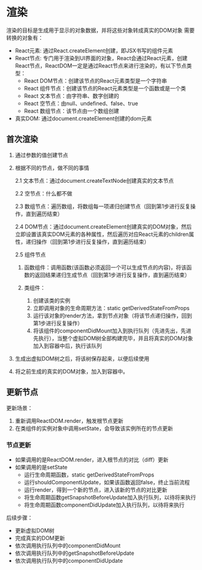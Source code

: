 # 渲染
渲染的目标是生成用于显示的对象数据，并将这些对象转成真实的DOM对象
需要转换的对象有：
- React元素: 通过React.createElement创建，即JSX书写的组件元素
- React节点: 专门用于渲染到UI界面的对象，React会通过React元素，创建React节点，ReactDOM一定是通过React节点来进行渲染的，有以下节点类型：
    - React DOM节点：创建该节点的React元素类型是一个字符串
    - React 组件节点：创建该节点的React元素类型是一个函数或是一个类
    - React 文本节点：由字符串、数字创建的
    - React 空节点：由null、undefined、false、true
    - React 数组节点：该节点由一个数组创建
- 真实DOM: 通过document.createElement创建的dom元素

## 首次渲染
1. 通过参数的值创建节点
2. 根据不同的节点，做不同的事情

    2.1 文本节点：通过document.createTextNode创建真实的文本节点
    
    2.2 空节点：什么都不做
    
    2.3 数组节点：遍历数组，将数组每一项递归创建节点（回到第1步进行反复操作，直到遍历结束）
    
    2.4 DOM节点：通过document.createElement创建真实的DOM对象，然后立即设置该真实DOM元素的各种属性，然后遍历对应React元素的children属性，递归操作（回到第1步进行反复操作，直到遍历结束）
    
    2.5 组件节点

    1. 函数组件：调用函数(该函数必须返回一个可以生成节点的内容)，将该函数的返回结果递归生成节点（回到第1步进行反复操作，直到遍历结束）
    2. 类组件：

        1. 创建该类的实例
        2. 立即调用对象的生命周期方法：static getDerivedStateFromProps
        3. 运行该对象的render方法，拿到节点对象（将该节点递归操作，回到第1步进行反复操作）
        4. 将该组件的componentDidMount加入到执行队列（先进先出，先进先执行），当整个虚拟DOM树全部构建完毕，并且将真实的DOM对象加入到容器中后，执行该队列

3. 生成出虚拟DOM树之后，将该树保存起来，以便后续使用
4. 将之前生成的真实的DOM对象，加入到容器中。

## 更新节点
更新场景：
1. 重新调用ReactDOM.render，触发根节点更新
2. 在类组件的实例对象中调用setState，会导致该实例所在的节点更新

### 节点更新
- 如果调用的是ReactDOM.render，进入根节点的对比（diff）更新
- 如果调用的是setState
    - 运行生命周期函数，static getDerivedStateFromProps
    - 运行shouldComponentUpdate，如果该函数返回false，终止当前流程
    - 运行render，得到一个新的节点，进入该新的节点的对比更新
    - 将生命周期函数getSnapshotBeforeUpdate加入执行队列，以待将来执行
    - 将生命周期函数componentDidUpdate加入执行队列，以待将来执行

后续步骤：

- 更新虚拟DOM树
- 完成真实的DOM更新
- 依次调用执行队列中的componentDidMount
- 依次调用执行队列中的getSnapshotBeforeUpdate
- 依次调用执行队列中的componentDidUpdate
